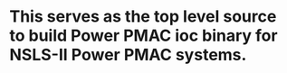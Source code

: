 # This serves as the top level source to build Power PMAC ioc binary for NSLS-II Power PMAC systems.


